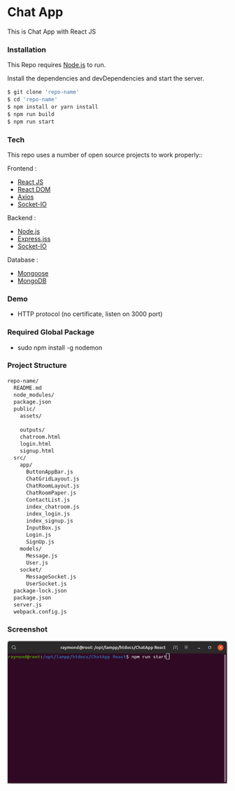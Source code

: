 # Chat App
This is Chat App with React JS

### Installation

This Repo requires [Node.js](https://nodejs.org/) to run.

Install the dependencies and devDependencies and start the server.

```sh
$ git clone 'repo-name'
$ cd 'repo-name'
$ npm install or yarn install
$ npm run build
$ npm run start
```
### Tech

This repo uses a number of open source projects to work properly::

Frontend :
  -  [React JS](#)
  -  [React DOM](#)
  -  [Axios](#)
  -  [Socket-IO](#)
  
Backend :
  -  [Node.js](#)
  -  [Express.jss](#)
  -  [Socket-IO](#)
  
Database :
  -  [Mongoose](#)
  -  [MongoDB](#)

### Demo
  - HTTP protocol (no certificate, listen on 3000 port)

### Required Global Package
  - sudo npm install -g nodemon

### Project Structure
````
repo-name/
  README.md
  node_modules/
  package.json
  public/
    assets/
    
    outputs/
    chatroom.html
    login.html
    signup.html
  src/
    app/
      ButtonAppBar.js
      ChatGridLayout.js
      ChatRoomLayout.js
      ChatRoomPaper.js
      ContactList.js
      index_chatroom.js
      index_login.js
      index_signup.js
      InputBox.js
      Login.js
      SignUp.js
    models/
      Message.js
      User.js
    socket/
      MessageSocket.js
      UserSocket.js
  package-lock.json
  package.json
  server.js
  webpack.config.js
````  

### Screenshot
![GitHub Logo](/images/npm-run-start.png)
